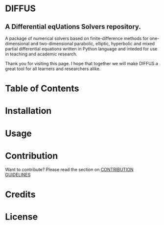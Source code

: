 # DIFFUS
## A Differential eqUations Solvers repository.

A package of numerical solvers based on finite-difference methods for one-dimensional and two-dimensional parabolic, elliptic, hyperbolic and mixed partial differential equations written in Python language and inteded for use in teaching and academic research.

Thank you for visiting this page. I hope that together we will make DIFFUS a great tool for all learners and researchers alike.


# Table of Contents

# Installation

# Usage

# Contribution

Want to contribute? Please read the section on [CONTRIBUTION GUIDELINES](CONTRIBUTING.md)

# Credits

# License



